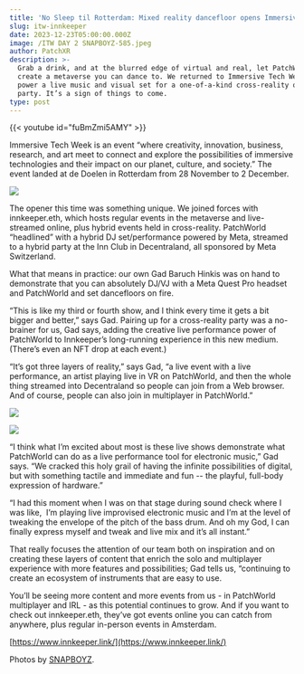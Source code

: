 ```yaml
---
title: 'No Sleep til Rotterdam: Mixed reality dancefloor opens Immersive Tech Week'
slug: itw-innkeeper
date: 2023-12-23T05:00:00.000Z
image: /ITW DAY 2 SNAPBOYZ-585.jpeg
author: PatchXR
description: >-
  Grab a drink, and at the blurred edge of virtual and real, let PatchWorld
  create a metaverse you can dance to. We returned to Immersive Tech Week to
  power a live music and visual set for a one-of-a-kind cross-reality opening
  party. It’s a sign of things to come.
type: post
---
```


{{< youtube id="fuBmZmi5AMY" >}} 

Immersive Tech Week is an event “where creativity, innovation, business, research, and art meet to connect and explore the possibilities of immersive technologies and their impact on our planet, culture, and society.” The event landed at de Doelen in Rotterdam from 28 November to 2 December. 

![](</ITW DAY 2 SNAPBOYZ-578.jpeg>)

The opener this time was something unique. We joined forces with innkeeper.eth, which hosts regular events in the metaverse and live-streamed online, plus hybrid events held in cross-reality. PatchWorld “headlined” with a hybrid DJ set/performance powered by Meta, streamed to a hybrid party at the Inn Club in Decentraland, all sponsored by Meta Switzerland.

What that means in practice: our own Gad Baruch Hinkis was on hand to demonstrate that you can absolutely DJ/VJ with a Meta Quest Pro headset and PatchWorld and set dancefloors on fire.

“This is like my third or fourth show, and I think every time it gets a bit bigger and better,” says Gad. Pairing up for a cross-reality party was a no-brainer for us, Gad says, adding the creative live performance power of PatchWorld to Innkeeper’s long-running experience in this new medium. (There’s even an NFT drop at each event.)

“It’s got three layers of reality,” says Gad, “a live event with a live performance, an artist playing live in VR on PatchWorld, and then the whole thing streamed into Decentraland so people can join from a Web browser. And of course, people can also join in multiplayer in PatchWorld.”

![](/PXL_20231129_163928642.jpeg)

![](</ITW DAY 2 SNAPBOYZ-587.jpeg>)

“I think what I’m excited about most is these live shows demonstrate what PatchWorld can do as a live performance tool for electronic music,” Gad says. “We cracked this holy grail of having the infinite possibilities of digital, but with something tactile and immediate and fun -- the playful, full-body expression of hardware.”

“I had this moment when I was on that stage during sound check where I was like,  I’m playing live improvised electronic music and I’m at the level of tweaking the envelope of the pitch of the bass drum. And oh my God, I can finally express myself and tweak and live mix and it’s all instant.”

That really focuses the attention of our team both on inspiration and on creating these layers of content that enrich the solo and multiplayer experience with more features and possibilities; Gad tells us, “continuing to create an ecosystem of instruments that are easy to use.

You’ll be seeing more content and more events from us - in PatchWorld multiplayer and IRL - as this potential continues to grow. And if you want to check out innkeeper.eth, they’ve got events online you can catch from anywhere, plus regular in-person events in Amsterdam.

[https://www.innkeeper.link/](https://www.innkeeper.link/)

Photos by [SNAPBOYZ](https://www.instagram.com/snapboyz.nl/).
